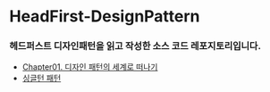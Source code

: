 # HeadFirst-DesignPattern
### 헤드퍼스트 디자인패턴을 읽고 작성한 소스 코드 레포지토리입니다.

- [Chapter01. 디자인 패턴의 세계로 떠나기](https://yenniii.notion.site/Chapter01-1c75ac5f618c80c58647f69bbd3c8d09?pvs=4)
- [싱글턴 패턴]("https://www.notion.so/yenniii/Singleton-Pattern-1d15ac5f618c80b08d5ed1b1aba1fd3c?pvs=4)